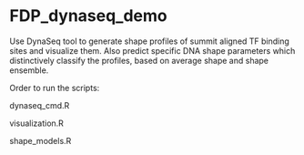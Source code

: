 # FDP_dynaseq_demo

Use DynaSeq tool to generate shape profiles of  summit aligned TF binding sites and visualize them.
Also predict specific DNA shape parameters which distinctively classify the profiles, based on average shape and shape ensemble.

Order to run the scripts:

dynaseq_cmd.R

visualization.R

shape_models.R
